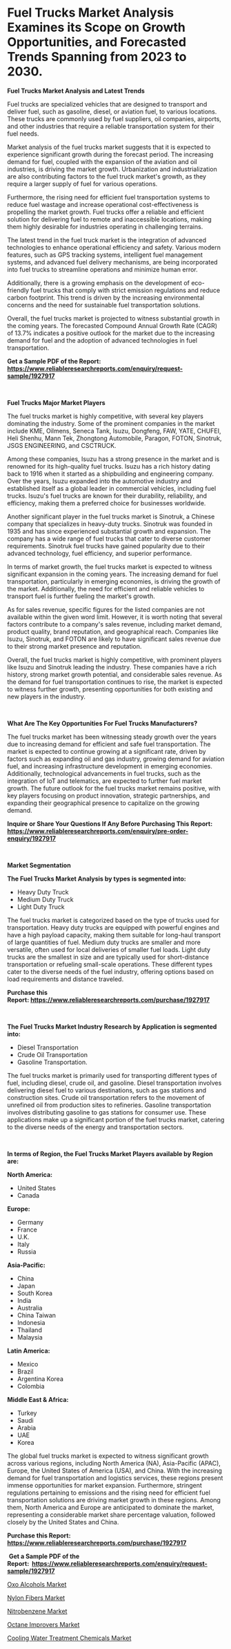 <p><h1>Fuel Trucks Market Analysis Examines its Scope on Growth Opportunities, and Forecasted Trends Spanning from 2023 to 2030.</h1></p><p><strong>Fuel Trucks Market Analysis and Latest Trends</strong></p>
<p><p>Fuel trucks are specialized vehicles that are designed to transport and deliver fuel, such as gasoline, diesel, or aviation fuel, to various locations. These trucks are commonly used by fuel suppliers, oil companies, airports, and other industries that require a reliable transportation system for their fuel needs.</p><p>Market analysis of the fuel trucks market suggests that it is expected to experience significant growth during the forecast period. The increasing demand for fuel, coupled with the expansion of the aviation and oil industries, is driving the market growth. Urbanization and industrialization are also contributing factors to the fuel truck market's growth, as they require a larger supply of fuel for various operations.</p><p>Furthermore, the rising need for efficient fuel transportation systems to reduce fuel wastage and increase operational cost-effectiveness is propelling the market growth. Fuel trucks offer a reliable and efficient solution for delivering fuel to remote and inaccessible locations, making them highly desirable for industries operating in challenging terrains.</p><p>The latest trend in the fuel truck market is the integration of advanced technologies to enhance operational efficiency and safety. Various modern features, such as GPS tracking systems, intelligent fuel management systems, and advanced fuel delivery mechanisms, are being incorporated into fuel trucks to streamline operations and minimize human error.</p><p>Additionally, there is a growing emphasis on the development of eco-friendly fuel trucks that comply with strict emission regulations and reduce carbon footprint. This trend is driven by the increasing environmental concerns and the need for sustainable fuel transportation solutions.</p><p>Overall, the fuel trucks market is projected to witness substantial growth in the coming years. The forecasted Compound Annual Growth Rate (CAGR) of 13.7% indicates a positive outlook for the market due to the increasing demand for fuel and the adoption of advanced technologies in fuel transportation.</p></p>
<p><strong>Get a Sample PDF of the Report:&nbsp; <a href="https://www.reliableresearchreports.com/enquiry/request-sample/1927917">https://www.reliableresearchreports.com/enquiry/request-sample/1927917</a></strong></p>
<p>&nbsp;</p>
<p><strong>Fuel Trucks Major Market Players</strong></p>
<p><p>The fuel trucks market is highly competitive, with several key players dominating the industry. Some of the prominent companies in the market include KME, Oilmens, Seneca Tank, Isuzu, Dongfeng, FAW, YATE, CHUFEI, Heli Shenhu, Mann Tek, Zhongtong Automobile, Paragon, FOTON, Sinotruk, JSGS ENGINEERING, and CSCTRUCK.</p><p>Among these companies, Isuzu has a strong presence in the market and is renowned for its high-quality fuel trucks. Isuzu has a rich history dating back to 1916 when it started as a shipbuilding and engineering company. Over the years, Isuzu expanded into the automotive industry and established itself as a global leader in commercial vehicles, including fuel trucks. Isuzu's fuel trucks are known for their durability, reliability, and efficiency, making them a preferred choice for businesses worldwide.</p><p>Another significant player in the fuel trucks market is Sinotruk, a Chinese company that specializes in heavy-duty trucks. Sinotruk was founded in 1935 and has since experienced substantial growth and expansion. The company has a wide range of fuel trucks that cater to diverse customer requirements. Sinotruk fuel trucks have gained popularity due to their advanced technology, fuel efficiency, and superior performance.</p><p>In terms of market growth, the fuel trucks market is expected to witness significant expansion in the coming years. The increasing demand for fuel transportation, particularly in emerging economies, is driving the growth of the market. Additionally, the need for efficient and reliable vehicles to transport fuel is further fueling the market's growth.</p><p>As for sales revenue, specific figures for the listed companies are not available within the given word limit. However, it is worth noting that several factors contribute to a company's sales revenue, including market demand, product quality, brand reputation, and geographical reach. Companies like Isuzu, Sinotruk, and FOTON are likely to have significant sales revenue due to their strong market presence and reputation.</p><p>Overall, the fuel trucks market is highly competitive, with prominent players like Isuzu and Sinotruk leading the industry. These companies have a rich history, strong market growth potential, and considerable sales revenue. As the demand for fuel transportation continues to rise, the market is expected to witness further growth, presenting opportunities for both existing and new players in the industry.</p></p>
<p>&nbsp;</p>
<p><strong>What Are The Key Opportunities For Fuel Trucks Manufacturers?</strong></p>
<p><p>The fuel trucks market has been witnessing steady growth over the years due to increasing demand for efficient and safe fuel transportation. The market is expected to continue growing at a significant rate, driven by factors such as expanding oil and gas industry, growing demand for aviation fuel, and increasing infrastructure development in emerging economies. Additionally, technological advancements in fuel trucks, such as the integration of IoT and telematics, are expected to further fuel market growth. The future outlook for the fuel trucks market remains positive, with key players focusing on product innovation, strategic partnerships, and expanding their geographical presence to capitalize on the growing demand.</p></p>
<p><strong>Inquire or Share Your Questions If Any Before Purchasing This Report: <a href="https://www.reliableresearchreports.com/enquiry/pre-order-enquiry/1927917">https://www.reliableresearchreports.com/enquiry/pre-order-enquiry/1927917</a></strong></p>
<p>&nbsp;</p>
<p><strong>Market Segmentation</strong></p>
<p><strong>The Fuel Trucks Market Analysis by types is segmented into:</strong></p>
<p><ul><li>Heavy Duty Truck</li><li>Medium Duty Truck</li><li>Light Duty Truck</li></ul></p>
<p><p>The fuel trucks market is categorized based on the type of trucks used for transportation. Heavy duty trucks are equipped with powerful engines and have a high payload capacity, making them suitable for long-haul transport of large quantities of fuel. Medium duty trucks are smaller and more versatile, often used for local deliveries of smaller fuel loads. Light duty trucks are the smallest in size and are typically used for short-distance transportation or refueling small-scale operations. These different types cater to the diverse needs of the fuel industry, offering options based on load requirements and distance traveled.</p></p>
<p><strong>Purchase this Report:&nbsp;<a href="https://www.reliableresearchreports.com/purchase/1927917">https://www.reliableresearchreports.com/purchase/1927917</a></strong></p>
<p>&nbsp;</p>
<p><strong>The Fuel Trucks Market Industry Research by Application is segmented into:</strong></p>
<p><ul><li>Diesel Transportation</li><li>Crude Oil Transportation</li><li>Gasoline Transportation.</li></ul></p>
<p><p>The fuel trucks market is primarily used for transporting different types of fuel, including diesel, crude oil, and gasoline. Diesel transportation involves delivering diesel fuel to various destinations, such as gas stations and construction sites. Crude oil transportation refers to the movement of unrefined oil from production sites to refineries. Gasoline transportation involves distributing gasoline to gas stations for consumer use. These applications make up a significant portion of the fuel trucks market, catering to the diverse needs of the energy and transportation sectors.</p></p>
<p>&nbsp;</p>
<p><strong>In terms of Region, the Fuel Trucks Market Players available by Region are:</strong></p>
<p>
    <p> <strong> North America: </strong>
        <ul>
            <li>United States</li>
            <li>Canada</li>
        </ul>
        </p> 
    <p> <strong> Europe: </strong>
        <ul>
            <li>Germany</li>
            <li>France</li>
            <li>U.K.</li>
            <li>Italy</li>
            <li>Russia</li>
        </ul>
        </p> 
    <p> <strong> Asia-Pacific: </strong>
        <ul>
            <li>China</li>
            <li>Japan</li>
            <li>South Korea</li>
            <li>India</li>
            <li>Australia</li>
            <li>China Taiwan</li>
            <li>Indonesia</li>
            <li>Thailand</li>
            <li>Malaysia</li>
        </ul>
        </p> 
    <p> <strong> Latin America: </strong>
        <ul>
            <li>Mexico</li>
            <li>Brazil</li>
            <li>Argentina Korea</li>
            <li>Colombia</li>
        </ul>
        </p> 
    <p> <strong> Middle East & Africa: </strong>
        <ul>
            <li>Turkey</li>
            <li>Saudi</li>
            <li>Arabia</li>
            <li>UAE</li>
            <li>Korea</li>
        </ul>
    </p>
    </p>
<p><p>The global fuel trucks market is expected to witness significant growth across various regions, including North America (NA), Asia-Pacific (APAC), Europe, the United States of America (USA), and China. With the increasing demand for fuel transportation and logistics services, these regions present immense opportunities for market expansion. Furthermore, stringent regulations pertaining to emissions and the rising need for efficient fuel transportation solutions are driving market growth in these regions. Among them, North America and Europe are anticipated to dominate the market, representing a considerable market share percentage valuation, followed closely by the United States and China.</p></p>
<p><strong>Purchase this Report: <a href="https://www.reliableresearchreports.com/purchase/1927917">https://www.reliableresearchreports.com/purchase/1927917</a></strong></p>
<p>&nbsp;<strong>Get a Sample PDF of the Report:&nbsp;&nbsp;<a href="https://www.reliableresearchreports.com/enquiry/request-sample/1927917">https://www.reliableresearchreports.com/enquiry/request-sample/1927917</a></strong></p>
<p><strong></strong></p>
<p><p><a href="https://medium.com/@krishna_35021/oxo-alcohols-market-report-reveals-the-latest-trends-and-growth-opportunities-of-this-market-8bb22ceaa20a">Oxo Alcohols Market</a></p><p><a href="https://medium.com/@charvi.reportprime/decoding-nylon-fibers-market-metrics-market-share-trends-and-growth-patterns-ee39ffb8eddd">Nylon Fibers Market</a></p><p><a href="https://medium.com/@vrahul.reportprime/nitrobenzene-market-analysis-its-cagr-market-segmentation-and-global-industry-overview-fa4eb4915bcc">Nitrobenzene Market</a></p><p><a href="https://medium.com/@rahul.reportprime/octane-improvers-market-analysis-its-cagr-market-segmentation-and-global-industry-overview-5c5572c06f70">Octane Improvers Market</a></p><p><a href="https://medium.com/@prachi.reportprime/analyzing-cooling-water-treatment-chemicals-market-global-industry-perspective-and-forecast-2023-69aa007fb6a1">Cooling Water Treatment Chemicals Market</a></p></p>